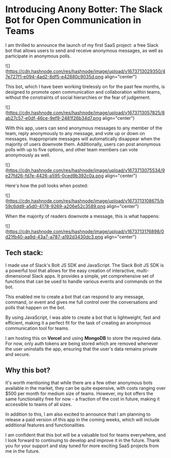 # Introducing Anony Botter: The Slack Bot  for Open Communication in Teams

I am thrilled to announce the launch of my first SaaS project: a free Slack bot that allows users to send and receive anonymous messages, as well as participate in anonymous polls.

![](https://cdn.hashnode.com/res/hashnode/image/upload/v1673713029350/47e727f1-e094-4ad2-8df5-e42880c9035d.png align="center")

This bot, which I have been working tirelessly on for the past few months, is designed to promote open communication and collaboration within teams, without the constraints of social hierarchies or the fear of judgement.

![](https://cdn.hashnode.com/res/hashnode/image/upload/v1673713057825/8ab27c57-e0df-46ce-9ef9-2481f26b34d7.png align="center")

With this app, users can send anonymous messages to any member of the team, reply anonymously to any message, and vote up or down on messages. Inappropriate messages will automatically disappear when the majority of users downvote them. Additionally, users can post anonymous polls with up to five options, and other team members can vote anonymously as well.

![](https://cdn.hashnode.com/res/hashnode/image/upload/v1673713075534/9e27fd26-fd7e-4426-a595-0ced9b392c0a.png align="center")

Here's how the poll looks when posted:

![](https://cdn.hashnode.com/res/hashnode/image/upload/v1673713108675/b59c6dd9-a5d0-4178-9269-a206e52c3589.png align="center")

When the majority of readers downvote a message, this is what happens:

![](https://cdn.hashnode.com/res/hashnode/image/upload/v1673713176898/0d21fb40-aa9d-43a7-a787-a192d3430dc3.png align="center")

## Tech stack:

I made use of Slack's Bolt JS SDK and JavaScript. The Slack Bolt JS SDK is a powerful tool that allows for the easy creation of interactive, multi-dimensional Slack apps. It provides a simple, yet comprehensive set of functions that can be used to handle various events and commands on the bot.

This enabled me to create a bot that can respond to any message, command, or event and gives me full control over the conversations and polls that happen on the bot.

By using JavaScript, I was able to create a bot that is lightweight, fast and efficient, making it a perfect fit for the task of creating an anonymous communication tool for teams.

I am hosting this on **Vercel** and using **MongoDB** to store the required data. For now, only auth tokens are being stored which are removed whenever the user uninstalls the app, ensuring that the user's data remains private and secure.

## Why this bot?

It's worth mentioning that while there are a few other anonymous bots available in the market, they can be quite expensive, with costs ranging over $500 per month for medium size of teams. However, my bot offers the same functionality free for now - a fraction of the cost in future, making it accessible to teams of all sizes.

In addition to this, I am also excited to announce that I am planning to release a paid version of this app in the coming weeks, which will include additional features and functionalities.

I am confident that this bot will be a valuable tool for teams everywhere, and I look forward to continuing to develop and improve it in the future. Thank you for your support and stay tuned for more exciting SaaS projects from me in the future.